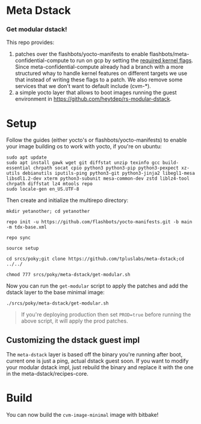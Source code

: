# Meta Dstack
### Get modular dstack!

This repo provides:
1. patches over the flashbots/yocto-manifests to enable flashbots/meta-confidential-compute to run on gcp by setting the [required kernel flags](https://cloud.google.com/confidential-computing/confidential-vm/docs/create-custom-confidential-vm-images#intel-tdx). Since meta-confidential-compute already had a branch with a more structured whay to handle kernel features on different targets we use that instead of writing these flags to a patch. We also remove some services that we don't want to default include (cvm-*).
2. a simple yocto layer that allows to boot images running the guest environment in https://github.com/heytdep/rs-modular-dstack. 

# Setup

Follow the guides (either yocto's or flashbots/yocto-manifests) to enable your image building os to work with yocto, if you're on ubuntu:

```
sudo apt update
sudo apt install gawk wget git diffstat unzip texinfo gcc build-essential chrpath socat cpio python3 python3-pip python3-pexpect xz-utils debianutils iputils-ping python3-git python3-jinja2 libegl1-mesa libsdl1.2-dev xterm python3-subunit mesa-common-dev zstd liblz4-tool chrpath diffstat lz4 mtools repo
sudo locale-gen en_US.UTF-8
```

Then create and initialize the multirepo directory:

```
mkdir yetanother; cd yetanother

repo init -u https://github.com/flashbots/yocto-manifests.git -b main -m tdx-base.xml

repo sync

source setup

cd srcs/poky;git clone https://github.com/tpluslabs/meta-dstack;cd ../../

chmod 777 srcs/poky/meta-dstack/get-modular.sh
```

Now you can run the `get-modular` script to apply the patches and add the dstack layer to the base minimal image:

```
./srcs/poky/meta-dstack/get-modular.sh
```

> If you're deploying production then set `PROD=true` before running the above script, it will apply the prod patches.

## Customizing the dstack guest impl

The `meta-dstack` layer is based off the binary you're running after boot, current one is just a ping, actual dstack guest soon. If you want to modify your modular dstack impl, just rebuild the binary and replace it with the one in the meta-dstack/recipes-core.

# Build

You can now build the `cvm-image-minimal` image with bitbake! 
